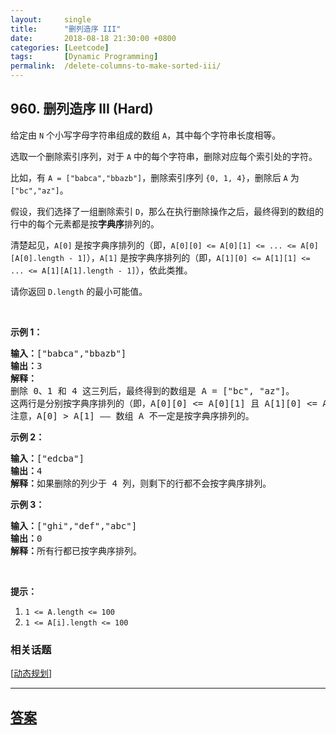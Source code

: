 ```yaml
---
layout:     single
title:      "删列造序 III"
date:       2018-08-18 21:30:00 +0800
categories: [Leetcode]
tags:       [Dynamic Programming]
permalink:  /delete-columns-to-make-sorted-iii/
---
```


## 960. 删列造序 III (Hard)

<p>给定由&nbsp;<code>N</code>&nbsp;个小写字母字符串组成的数组&nbsp;<code>A</code>，其中每个字符串长度相等。</p>

<p>选取一个删除索引序列，对于&nbsp;<code>A</code>&nbsp;中的每个字符串，删除对应每个索引处的字符。</p>

<p>比如，有&nbsp;<code>A = [&quot;babca&quot;,&quot;bbazb&quot;]</code>，删除索引序列&nbsp;<code>{0, 1, 4}</code>，删除后&nbsp;<code>A</code>&nbsp;为<code>[&quot;bc&quot;,&quot;az&quot;]</code>。</p>

<p>假设，我们选择了一组删除索引&nbsp;<code>D</code>，那么在执行删除操作之后，最终得到的数组的行中的每个元素都是按<strong>字典序</strong>排列的。</p>

<p>清楚起见，<code>A[0]</code>&nbsp;是按字典序排列的（即，<code>A[0][0] &lt;= A[0][1] &lt;= ... &lt;= A[0][A[0].length - 1]</code>），<code>A[1]</code>&nbsp;是按字典序排列的（即，<code>A[1][0] &lt;= A[1][1] &lt;= ... &lt;= A[1][A[1].length - 1]</code>），依此类推。</p>

<p>请你返回&nbsp;<code>D.length</code>&nbsp;的最小可能值。</p>

<p>&nbsp;</p>

<p><strong>示例 1：</strong></p>

<pre><strong>输入：</strong>[&quot;babca&quot;,&quot;bbazb&quot;]
<strong>输出：</strong>3
<strong>解释：
</strong>删除 0、1 和 4 这三列后，最终得到的数组是 A = [&quot;bc&quot;, &quot;az&quot;]。
这两行是分别按字典序排列的（即，A[0][0] &lt;= A[0][1] 且 A[1][0] &lt;= A[1][1]）。
注意，A[0] &gt; A[1] &mdash;&mdash; 数组 A 不一定是按字典序排列的。
</pre>

<p><strong>示例 2：</strong></p>

<pre><strong>输入：</strong>[&quot;edcba&quot;]
<strong>输出：</strong>4
<strong>解释：</strong>如果删除的列少于 4 列，则剩下的行都不会按字典序排列。
</pre>

<p><strong>示例 3：</strong></p>

<pre><strong>输入：</strong>[&quot;ghi&quot;,&quot;def&quot;,&quot;abc&quot;]
<strong>输出：</strong>0
<strong>解释：</strong>所有行都已按字典序排列。
</pre>

<p>&nbsp;</p>

<p><strong>提示：</strong></p>

<ol>
	<li><code>1 &lt;= A.length &lt;= 100</code></li>
	<li><code>1 &lt;= A[i].length &lt;= 100</code></li>
</ol>

### 相关话题
  [[动态规划](https://github.com/openset/leetcode/tree/master/tag/dynamic-programming/README.md)]

---

## [答案](https://github.com/openset/leetcode/tree/master/problems/delete-columns-to-make-sorted-iii)
